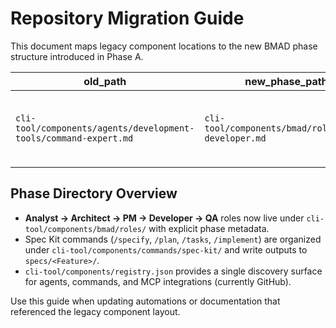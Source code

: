 # Repository Migration Guide

This document maps legacy component locations to the new BMAD phase structure introduced in Phase A.

| old_path | new_phase_path | purpose |
| --- | --- | --- |
| `cli-tool/components/agents/development-tools/command-expert.md` | `cli-tool/components/bmad/roles/bmad-developer.md` | Developer execution role used by the `/implement` command. |

## Phase Directory Overview

- **Analyst → Architect → PM → Developer → QA** roles now live under `cli-tool/components/bmad/roles/` with explicit phase metadata.
- Spec Kit commands (`/specify`, `/plan`, `/tasks`, `/implement`) are organized under `cli-tool/components/commands/spec-kit/` and write outputs to `specs/<Feature>/`.
- `cli-tool/components/registry.json` provides a single discovery surface for agents, commands, and MCP integrations (currently GitHub).

Use this guide when updating automations or documentation that referenced the legacy component layout.
